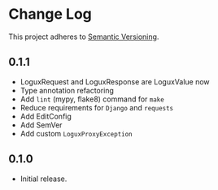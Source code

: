 # Change Log
This project adheres to [Semantic Versioning](http://semver.org/).

## 0.1.1
* LoguxRequest and LoguxResponse are LoguxValue now
* Type annotation refactoring
* Add `lint` (mypy, flake8) command for `make`
* Reduce requirements for `Django` and `requests`
* Add EditConfig
* Add SemVer
* Add custom `LoguxProxyException`

## 0.1.0
* Initial release.
